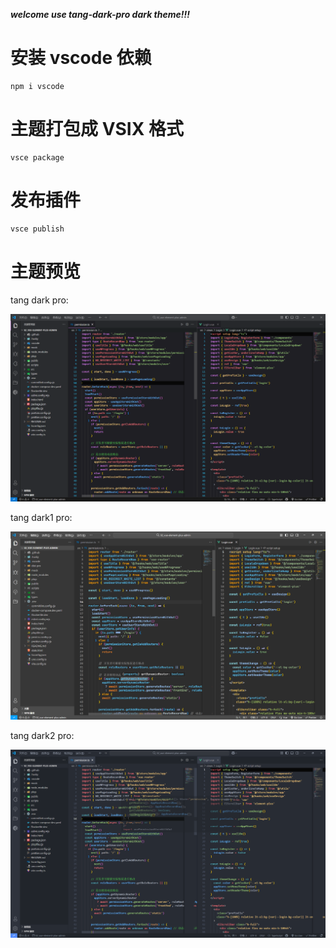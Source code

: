 **_welcome use tang-dark-pro dark theme!!!_**

# 安装 vscode 依赖

```
npm i vscode
```

# 主题打包成 VSIX 格式

```
vsce package
```

# 发布插件

```
vsce publish
```

# 主题预览

tang dark pro:

![](images/tang1.png)

tang dark1 pro:

![](images/tang2.png)

tang dark2 pro:

![](images/tang3.png)
